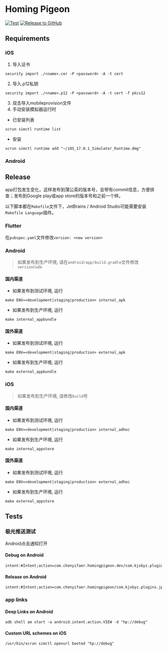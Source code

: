 # Homing Pigeon

[![Test](https://github.com/cyf/homing-pigeon/actions/workflows/test.yml/badge.svg)](https://github.com/cyf/homing-pigeon/actions/workflows/test.yml)
[![Release to GitHub](https://github.com/cyf/homing-pigeon/actions/workflows/release-github.yml/badge.svg)](https://github.com/cyf/homing-pigeon/actions/workflows/release-github.yml)

## Requirements

### iOS

1. 导入证书
```shell
security import ./<name>.cer -P <password> -A -t cert
```

2. 导入.p12私钥
```shell
security import ./<name>.p12 -P <password> -A -t cert -f pkcs12
```

3. 双击导入mobileprovision文件
4. 手动安装模拟器运行时
- 已安装列表
```shell
xcrun simctl runtime list
```

- 安装
```shell
xcrun simctl runtime add "~/iOS_17.0.1_Simulator_Runtime.dmg"
```

### Android

## Release

app打包发生变化，这样发布到蒲公英的版本号，会带有commit信息，方便排查；发布到Google play或app store的版本号和之前一个样。

以下脚本都在`Makefile`文件下，JetBrains / Android Studio可能需要安装`Makefile Language`插件。

### Flutter

在`pubspec.yaml`文件修改`version: <new version>`

### Android

>如果发布到生产环境, 请在`android/app/build.gradle`文件修改`versionCode`

#### 国内渠道

- 如果发布到测试环境, 运行
```shell
make ENV=<development|staging|production> internal_apk
```

- 如果发布到生产环境, 运行
```shell
make internal_appbundle
```

#### 国外渠道

- 如果发布到测试环境, 运行
```shell
make ENV=<development|staging|production> external_apk
```

- 如果发布到生产环境, 运行
```shell
make external_appbundle
```

### iOS

>如果发布到生产环境, 请修改`build`号

#### 国内渠道

- 如果发布到测试环境, 运行
```shell
make ENV=<development|staging|production> internal_adhoc
```

- 如果发布到生产环境, 运行
```shell
make internal_appstore
```

#### 国外渠道

- 如果发布到测试环境, 运行
```shell
make ENV=<development|staging|production> external_adhoc
```

- 如果发布到生产环境, 运行
```shell
make external_appstore
```

## Tests

### 极光推送测试

Android点击通知打开

#### Debug on Android

```text
intent:#Intent;action=com.chenyifaer.homingpigeon.dev/com.kjxbyz.plugins.jpush.OpenClickActivity;component=com.chenyifaer.homingpigeon.dev/com.kjxbyz.plugins.jpush.OpenClickActivity;end
```

#### Release on Android

```text
intent:#Intent;action=com.chenyifaer.homingpigeon/com.kjxbyz.plugins.jpush.OpenClickActivity;component=com.chenyifaer.homingpigeon/com.kjxbyz.plugins.jpush.OpenClickActivity;end
```

### app links

#### Deep Links on Android

```shell
adb shell am start -a android.intent.action.VIEW -d "hp://debug"
```

#### Custom URL schemes on iOS

```shell
/usr/bin/xcrun simctl openurl booted "hp://debug"
```
